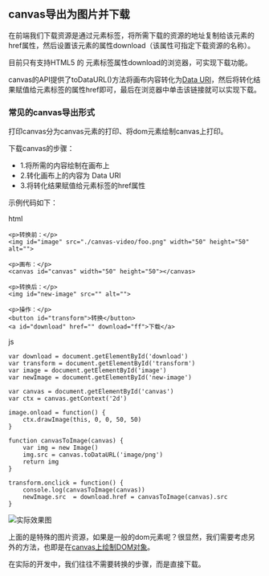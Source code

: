 ## canvas导出为图片并下载

在前端我们下载资源是通过<a></a>元素标签，将所需下载的资源的地址复制给该元素的href属性，然后设置该元素的属性download（该属性可指定下载资源的名称）。

目前只有支持HTML5 的 <a></a>元素标签属性download的浏览器，可实现下载功能。

canvas的API提供了toDataURL()方法将画布内容转化为[Data URI](https://baike.baidu.com/item/Data%20URI/16297127?fr=aladdin)，然后将转化结果赋值给<a></a>元素标签的属性href即可，最后在浏览器中单击该链接就可以实现下载。

### 常见的canvas导出形式

打印canvas分为canvas元素的打印、将dom元素绘制canvas上打印。

下载canvas的步骤：

* 1.将所需的内容绘制在画布上
* 2.转化画布上的内容为 Data URI
* 3.将转化结果赋值给<a></a>元素标签的href属性

示例代码如下：

html

```
<p>转换前：</p>
<img id="image" src="./canvas-video/foo.png" width="50" height="50" alt="">

<p>画布：</p>
<canvas id="canvas" width="50" height="50"></canvas>

<p>转换后：</p>
<img id="new-image" src="" alt="">

<p>操作：</p>
<button id="transform">转换</button>
<a id="download" href="" download="ff">下载</a>
```

js

```
var download = document.getElementById('download')
var transform = document.getElementById('transform')
var image = document.getElementById('image')
var newImage = document.getElementById('new-image')

var canvas = document.getElementById('canvas')
var ctx = canvas.getContext('2d')

image.onload = function() {
	ctx.drawImage(this, 0, 0, 50, 50)
}

function canvasToImage(canvas) {
    var img = new Image()
	img.src = canvas.toDataURL('image/png')
	return img
}

transform.onclick = function() {
	console.log(canvasToImage(canvas))
	newImage.src  = download.href = canvasToImage(canvas).src
}
```

![实际效果图](https://github.com/lvzhenbang/article/blob/master/canvas/img/print.png)

上面的是特殊的图片资源，如果是一般的dom元素呢？很显然，我们需要考虑另外的方法，也即是在[canvas上绘制DOM对象](dom.md)。



在实际的开发中，我们往往不需要转换的步骤，而是直接下载。